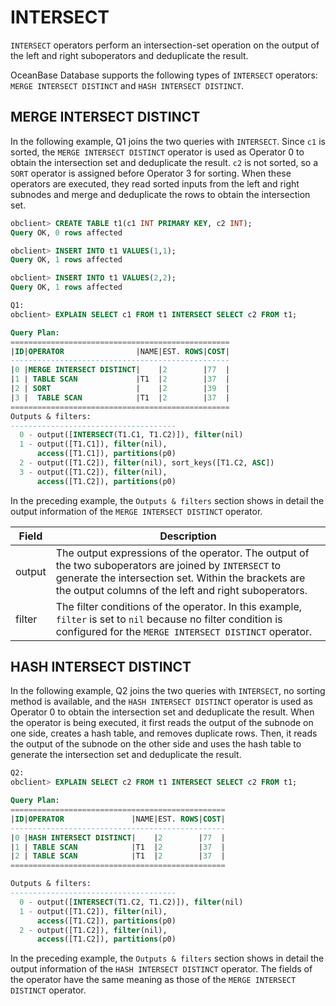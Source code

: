 # INTERSECT

`INTERSECT` operators perform an intersection-set operation on the output of the left and right suboperators and deduplicate the result.

OceanBase Database supports the following types of `INTERSECT` operators: `MERGE INTERSECT DISTINCT` and `HASH INTERSECT DISTINCT`.

## MERGE INTERSECT DISTINCT

In the following example, Q1 joins the two queries with `INTERSECT`. Since `c1` is sorted, the `MERGE INTERSECT DISTINCT` operator is used as Operator 0 to obtain the intersection set and deduplicate the result. `c2` is not sorted, so a `SORT` operator is assigned before Operator 3 for sorting. When these operators are executed, they read sorted inputs from the left and right subnodes and merge and deduplicate the rows to obtain the intersection set.

```sql
obclient> CREATE TABLE t1(c1 INT PRIMARY KEY, c2 INT);
Query OK, 0 rows affected

obclient> INSERT INTO t1 VALUES(1,1);
Query OK, 1 rows affected

obclient> INSERT INTO t1 VALUES(2,2);
Query OK, 1 rows affected

Q1:
obclient> EXPLAIN SELECT c1 FROM t1 INTERSECT SELECT c2 FROM t1;

Query Plan:
=================================================
|ID|OPERATOR                |NAME|EST. ROWS|COST|
-------------------------------------------------
|0 |MERGE INTERSECT DISTINCT|    |2        |77  |
|1 | TABLE SCAN             |T1  |2        |37  |
|2 | SORT                   |    |2        |39  |
|3 |  TABLE SCAN            |T1  |2        |37  |
=================================================
Outputs & filters:
-------------------------------------
  0 - output([INTERSECT(T1.C1, T1.C2)]), filter(nil)
  1 - output([T1.C1]), filter(nil),
      access([T1.C1]), partitions(p0)
  2 - output([T1.C2]), filter(nil), sort_keys([T1.C2, ASC])
  3 - output([T1.C2]), filter(nil),
      access([T1.C2]), partitions(p0)
```

In the preceding example, the `Outputs & filters` section shows in detail the output information of the `MERGE INTERSECT DISTINCT` operator.

| **Field** | **Description** |
|----------|--------------------------------------------------------------------------------------------|
| output | The output expressions of the operator. The output of the two suboperators are joined by `INTERSECT` to generate the intersection set. Within the brackets are the output columns of the left and right suboperators.  |
| filter | The filter conditions of the operator. In this example, `filter` is set to `nil` because no filter condition is configured for the `MERGE INTERSECT DISTINCT` operator.  |

## HASH INTERSECT DISTINCT

In the following example, Q2 joins the two queries with `INTERSECT`, no sorting method is available, and the `HASH INTERSECT DISTINCT` operator is used as Operator 0 to obtain the intersection set and deduplicate the result. When the operator is being executed, it first reads the output of the subnode on one side, creates a hash table, and removes duplicate rows. Then, it reads the output of the subnode on the other side and uses the hash table to generate the intersection set and deduplicate the result.

```sql
Q2:
obclient> EXPLAIN SELECT c2 FROM t1 INTERSECT SELECT c2 FROM t1;

Query Plan:
================================================
|ID|OPERATOR               |NAME|EST. ROWS|COST|
------------------------------------------------
|0 |HASH INTERSECT DISTINCT|    |2        |77  |
|1 | TABLE SCAN            |T1  |2        |37  |
|2 | TABLE SCAN            |T1  |2        |37  |
================================================

Outputs & filters:
-------------------------------------
  0 - output([INTERSECT(T1.C2, T1.C2)]), filter(nil)
  1 - output([T1.C2]), filter(nil),
      access([T1.C2]), partitions(p0)
  2 - output([T1.C2]), filter(nil),
      access([T1.C2]), partitions(p0)
```

In the preceding example, the `Outputs & filters` section shows in detail the output information of the `HASH INTERSECT DISTINCT` operator. The fields of the operator have the same meaning as those of the `MERGE INTERSECT DISTINCT` operator.
